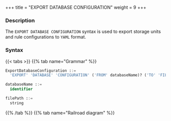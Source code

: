 +++
title = "EXPORT DATABASE CONFIGURATION"
weight = 9
+++

### Description

The `EXPORT DATABASE CONFIGURATION` syntax is used to export storage units and rule configurations to `YAML` format.

### Syntax

{{< tabs >}}
{{% tab name="Grammar" %}}
```sql
ExportDatabaseConfiguration ::=
  'EXPORT' 'DATABASE' 'CONFIGURATION' ('FROM' databaseName)? ('TO' 'FILE' filePath)?

databaseName ::=
  identifier

filePath ::=
  string
```
{{% /tab %}}
{{% tab name="Railroad diagram" %}}
<iframe frameborder="0" name="diagram" id="diagram" width="100%" height="100%"></iframe>
{{% /tab %}}
{{< /tabs >}}

### Supplement

- When `databaseName` is not specified, the default is the currently used `DATABASE`. If `DATABASE` is not used, `No database selected` will be prompted.

- When `filePath` is not specified, the storage units and rule configurations will export to screen.
### Example

- Export storage units and rule configurations from specified database to specified file path

```sql
EXPORT DATABASE CONFIGURATION FROM test1 TO FILE "/xxx/config_test1.yaml";
```

- Export storage units and rule configurations from specified database to screen

```sql
EXPORT DATABASE CONFIGURATION FROM test1;
```

```sql
mysql> EXPORT DATABASE CONFIGURATION FROM test1;
+-----------------------------------------------------------------------------------------------------------------------------------------------------------------------------------------------------------------------------------------------------------------------------------------------------------------------------------------------------------------------------------------------------------------------------------------------------------------------------------------------------------------------------------------------------------------------------------------------+
| result                                                                                                                                                                                                                                                                                                                                                                                                                                                                                                                                                                                        |
+-----------------------------------------------------------------------------------------------------------------------------------------------------------------------------------------------------------------------------------------------------------------------------------------------------------------------------------------------------------------------------------------------------------------------------------------------------------------------------------------------------------------------------------------------------------------------------------------------+
| databaseName: test1
dataSources:
  su_1:
    password: 123456
    url: jdbc:mysql://127.0.0.1:3306/migration_ds_0
    username: root
    minPoolSize: 1
    connectionTimeoutMilliseconds: 30000
    maxLifetimeMilliseconds: 2100000
    readOnly: false
    idleTimeoutMilliseconds: 60000
    maxPoolSize: 50
  su_2:
    password: 123456
    url: jdbc:mysql://127.0.0.1:3306/db1
    username: root
    minPoolSize: 1
    connectionTimeoutMilliseconds: 30000
    maxLifetimeMilliseconds: 2100000
    readOnly: false
    idleTimeoutMilliseconds: 60000
    maxPoolSize: 50
rules:
 |
+-----------------------------------------------------------------------------------------------------------------------------------------------------------------------------------------------------------------------------------------------------------------------------------------------------------------------------------------------------------------------------------------------------------------------------------------------------------------------------------------------------------------------------------------------------------------------------------------------+
1 row in set (0.00 sec)
```

- Export storage units and rule configurations from current database to specified file path

```sql
EXPORT DATABASE CONFIGURATION TO FILE "/xxx/config_test1.yaml";
```

- Export storage units and rule configurations from current database to screen

```sql
EXPORT DATABASE CONFIGURATION;
```

```sql
mysql> EXPORT DATABASE CONFIGURATION;
+-----------------------------------------------------------------------------------------------------------------------------------------------------------------------------------------------------------------------------------------------------------------------------------------------------------------------------------------------------------------------------------------------------------------------------------------------------------------------------------------------------------------------------------------------------------------------------------------------+
| result                                                                                                                                                                                                                                                                                                                                                                                                                                                                                                                                                                                        |
+-----------------------------------------------------------------------------------------------------------------------------------------------------------------------------------------------------------------------------------------------------------------------------------------------------------------------------------------------------------------------------------------------------------------------------------------------------------------------------------------------------------------------------------------------------------------------------------------------+
| databaseName: test1
dataSources:
  su_1:
    password: 123456
    url: jdbc:mysql://127.0.0.1:3306/migration_ds_0
    username: root
    minPoolSize: 1
    connectionTimeoutMilliseconds: 30000
    maxLifetimeMilliseconds: 2100000
    readOnly: false
    idleTimeoutMilliseconds: 60000
    maxPoolSize: 50
  su_2:
    password: 123456
    url: jdbc:mysql://127.0.0.1:3306/db1
    username: root
    minPoolSize: 1
    connectionTimeoutMilliseconds: 30000
    maxLifetimeMilliseconds: 2100000
    readOnly: false
    idleTimeoutMilliseconds: 60000
    maxPoolSize: 50
rules:
 |
+-----------------------------------------------------------------------------------------------------------------------------------------------------------------------------------------------------------------------------------------------------------------------------------------------------------------------------------------------------------------------------------------------------------------------------------------------------------------------------------------------------------------------------------------------------------------------------------------------+
1 row in set (0.00 sec)
```

### Reserved word

`EXPORT`, `DATABASE`, `CONFIGURATION`, `FROM`, `TO`, `FILE`

### Related links

- [Reserved word](/en/reference/distsql/syntax/reserved-word/)
